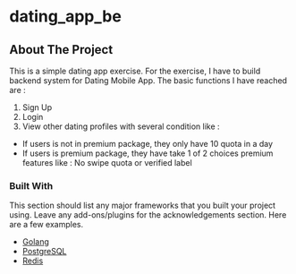 # dating_app_be

<!-- ABOUT THE PROJECT -->
## About The Project

This is a simple dating app exercise. 
For the exercise, I have to build backend system for Dating Mobile App.
The basic functions I have reached are :
1. Sign Up
2. Login
3. View other dating profiles with several condition like :
 - If users is not in premium package, they only have 10 quota in  a day
 - If users is premium package, they have take 1 of 2 choices premium features like : No swipe quota or verified label

### Built With

This section should list any major frameworks that you built your project using. Leave any add-ons/plugins for the acknowledgements section. Here are a few examples.
* [Golang](https://golang.com)
* [PostgreSQL](https://www.postgresql.org/)
* [Redis](https://redis.io)

